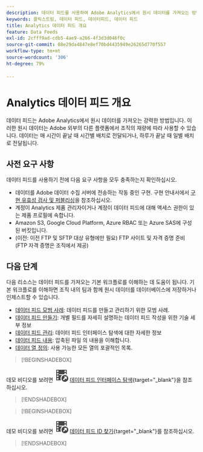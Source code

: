 ```yaml
---
description: 데이터 피드를 사용하여 Adobe Analytics에서 원시 데이터를 가져오는 방법에 대해 알아봅니다. 데이터 피드 사용을 위한 사전 요구 사항을 확인하고 다음 작업을 수행하십시오.
keywords: 클릭스트림, 데이터 피드, 데이터피드, 데이터 피드
title: Analytics 데이터 피드 개요
feature: Data Feeds
exl-id: 2cfff9ad-cdb5-4ae9-a266-4f3d3d046f0c
source-git-commit: 08e29da4847e8ef70bd4435949e26265d770f557
workflow-type: tm+mt
source-wordcount: '306'
ht-degree: 79%

---
```


# Analytics 데이터 피드 개요

데이터 피드는 Adobe Analytics에서 원시 데이터를 가져오는 강력한 방법입니다. 이러한 원시 데이터는 Adobe 외부의 다른 플랫폼에서 조직의 재량에 따라 사용할 수 있습니다. 데이터는 매 시간이 끝날 때 시간별 배치로 전달되거나, 하루가 끝날 때 일별 배치로 전달됩니다.

## 사전 요구 사항

데이터 피드를 사용하기 전에 다음 요구 사항을 모두 충족하는지 확인하십시오.

* 데이터를 Adobe 데이터 수집 서버에 전송하는 작동 중인 구현. 구현 안내서에서 [구현 유효성 검사 및 퍼블리싱](/help/implement/launch/validate-publish-prod.md)을 참조하십시오.
* 계정이 Analytics 제품 관리자이거나 계정이 데이터 피드에 대해 액세스 권한이 있는 제품 프로필에 속합니다.
* Amazon S3, Google Cloud Platform, Azure RBAC 또는 Azure SAS에 구성된 버킷입니다.
* (이전: 이전 FTP 및 SFTP 대상 유형에만 필요) FTP 사이트 및 자격 증명 준비(FTP 자격 증명은 조직에서 제공)

## 다음 단계

다음 리소스는 데이터 피드를 가져오는 기본 워크플로를 이해하는 데 도움이 됩니다. 기본 워크플로를 이해하면 조직 내의 팀과 함께 원시 데이터를 데이터베이스에 저장하거나 인제스트할 수 있습니다.

* [데이터 피드 모범 사례](/help/export/analytics-data-feed/data-feeds-best-practices.md): 데이터 피드를 만들고 관리하기 위한 모범 사례.
* [데이터 피드 만들기](create-feed.md): 개별 필드를 자세히 설명하는 데이터 피드 작성을 위한 기술 세부 정보
* [데이터 피드 관리](df-manage-feeds.md): 데이터 피드 인터페이스 탐색에 대한 자세한 정보
* [데이터 피드 내용](c-df-contents/datafeeds-contents.md): 압축된 파일 <!-- Is this still the output users can download from the destination? I aske Jun. -->의 내용을 이해합니다.
* [데이터 열 정의](c-df-contents/datafeeds-reference.md): 사용 가능한 모든 열의 포괄적인 목록.

>[!BEGINSHADEBOX]

데모 비디오를 보려면 ![VideoCheckedOut](/help/assets/icons/VideoCheckedOut.svg) [데이터 피드 인터페이스 탐색](https://video.tv.adobe.com/v/3428565?quality=12&learn=on&captions=kor){target="_blank"}을 참조하십시오.

>[!ENDSHADEBOX]



>[!BEGINSHADEBOX]

데모 비디오를 보려면 ![VideoCheckedOut](/help/assets/icons/VideoCheckedOut.svg) [데이터 피드 ID 찾기](https://video.tv.adobe.com/v/3418482?quality=12&learn=on&captions=kor){target="_blank"}를 참조하십시오.

>[!ENDSHADEBOX]

